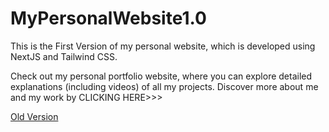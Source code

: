 # MyPersonalWebsite1.0

This is the First Version of my personal website, which is developed using NextJS and Tailwind CSS.

Check out my personal portfolio website, where you can explore detailed explanations (including videos) of all my projects. Discover more about me and my work by CLICKING HERE>>>

[Old Version](https://my-personal-website-yuanxyyds.vercel.app/)
